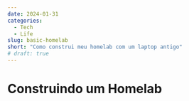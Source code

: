 ```yaml
---
date: 2024-01-31 
categories:
  - Tech
  - Life
slug: basic-homelab
short: "Como construi meu homelab com um laptop antigo"
# draft: true 
---
```


# Construindo um Homelab